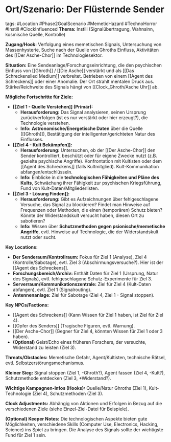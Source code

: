 # Ort/Szenario: Der Flüsternde Sender

tags: #Location #Phase2GoalScenario #MemeticHazard #TechnoHorror #Instill #ClockInfluenced
**Thema:** Instill (Signalübertragung, Wahnsinn, kosmische Quelle, Kontrolle)

**Zugang/Hook:** Verfolgung eines memetischen Signals, Untersuchung von Massenhysterie, Suche nach der Quelle von Ghroths Einfluss, Aktivitäten des [[Der Asche-Chor]] im Technologiesektor.

**Situation:** Eine Sendeanlage/Forschungseinrichtung, die den psychischen Einfluss von [[Ghroth]] / [[Die Asche]] verstärkt und als [[Das Schreckenslied Medium]] verbreitet. Betrieben von einem [[Agent des Schreckens]] oder einer Anomalie. Der Ort strahlt mentalen Druck aus. Stärke/Reichweite des Signals hängt von [[Clock_Ghroth/Asche Uhr]] ab.

**Mögliche Fortschritte für Ziele:**

*   **[[Ziel 1 - Quelle Verstehen]] (Primär):**
    *   **Herausforderung:** Das Signal analysieren, seinen Ursprung zurückverfolgen (ist es nur verstärkt oder hier erzeugt?), die Technologie verstehen.
    *   **Info:** **Astronomische/Energetische Daten** über die Quelle ([[Ghroth]]), Bestätigung der intelligenten/gerichteten Natur des Einflusses.
*   **[[Ziel 4 - Kult Bekämpfen]]:**
    *   **Herausforderung:** Untersuchen, ob der [[Der Asche-Chor]] den Sender kontrolliert, beschützt oder für eigene Zwecke nutzt (z.B. gezielte psychische Angriffe). Konfrontation mit Kultisten oder dem [[Agent des Schreckens]] (falls Kultmitglied). Kult-Kommunikation abfangen/entschlüsseln.
    *   **Info:** Einblicke in die **technologischen Fähigkeiten und Pläne des Kults**, Schwächung ihrer Fähigkeit zur psychischen Kriegsführung, Fund von Kult-Daten/Mitgliederlisten.
*   **[[Ziel 3 - Lösung Finden]]:**
    *   **Herausforderung:** Gibt es Aufzeichnungen über fehlgeschlagene Versuche, das Signal zu blockieren? Findet man Hinweise auf Frequenzen oder Methoden, die einen (temporären) Schutz bieten? Könnte der Widerstandskult versucht haben, diesen Ort zu sabotieren?
    *   **Info:** Wissen über **Schutzmethoden gegen psionische/memetische Angriffe**, evtl. Hinweise auf Technologie, die der Widerstandskult nutzt oder sucht.

**Key Locations:**
*   **Der Senderaum/Kontrollraum:** Fokus für Ziel 1 (Analyse), Ziel 4 (Kontrolle/Sabotage), evtl. Ziel 3 (Abschirmungsversuche?). Hier ist der [[Agent des Schreckens]].
*   **Forschungsbereich/Archiv:** Enthält Daten für Ziel 1 (Ursprung, Natur des Signals), evtl. fehlgeschlagene Schutz-Experimente für Ziel 3.
*   **Serverraum/Kommunikationszentrale:** Ziel für Ziel 4 (Kult-Daten abfangen), evtl. Ziel 1 (Signalrouting).
*   **Antennenanlage:** Ziel für Sabotage (Ziel 4, Ziel 1 - Signal stoppen).

**Key NPCs/Factions:**
*   [[Agent des Schreckens]] (Kann Wissen für Ziel 1 haben, ist Ziel für Ziel 4).
*   [[Opfer des Senders]] (Tragische Figuren, evtl. Warnung).
*   [[Der Asche-Chor]] (Gegner für Ziel 4, könnten Wissen für Ziel 1 oder 3 haben).
*   **(Optional)** Geist/Echo eines früheren Forschers, der versuchte, Widerstand zu leisten (Ziel 3).

**Threats/Obstacles:** Memetische Gefahr, Agent/Kultisten, technische Rätsel, evtl. Selbstzerstörungsmechanismus.

**Kleiner Sieg:** Signal stoppen (Ziel 1, -Ghroth?), Agent fassen (Ziel 4, -Kult?), Schutzmethode entdecken (Ziel 3, +Widerstand?).

**Wichtige Kampagnen-Infos (Hooks):** Quelle/Natur Ghroths (Ziel 1), Kult-Technologie (Ziel 4), Schutzmethoden (Ziel 3).

**Clock Adjustments:** Abhängig von Aktionen und Erfolgen in Bezug auf die verschiedenen Ziele (siehe Einzel-Ziel-Datei für Beispiele).

**(Optional) Keeper Notes:** Die technologischen Aspekte bieten gute Möglichkeiten, verschiedene Skills (Computer Use, Electronics, Hacking, Science) ins Spiel zu bringen. Die Analyse des Signals sollte der wichtigste Fund für Ziel 1 sein.